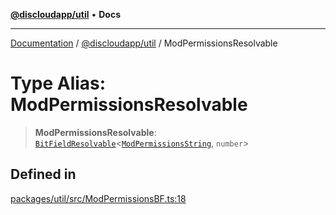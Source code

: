 [**@discloudapp/util**](../README.md) • **Docs**

***

[Documentation](../../../packages.md) / [@discloudapp/util](../README.md) / ModPermissionsResolvable

# Type Alias: ModPermissionsResolvable

> **ModPermissionsResolvable**: [`BitFieldResolvable`](BitFieldResolvable.md)\<[`ModPermissionsString`](ModPermissionsString.md), `number`\>

## Defined in

[packages/util/src/ModPermissionsBF.ts:18](https://github.com/discloud/discloud.app/blob/e957c12968777c01a56e127121040f7eaaf9b803/packages/util/src/ModPermissionsBF.ts#L18)
